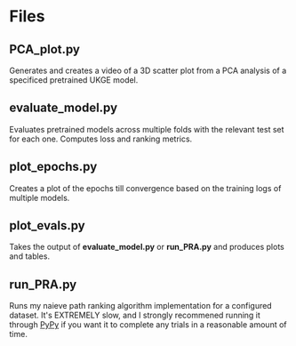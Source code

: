 # Files
## PCA_plot.py
Generates and creates a video of a 3D scatter plot from a PCA analysis of a specificed pretrained UKGE model.
## evaluate_model.py
Evaluates pretrained models across multiple folds with the relevant test set for each one. Computes loss and ranking metrics.
## plot_epochs.py
Creates a plot of the epochs till convergence based on the training logs of multiple models.
## plot_evals.py
Takes the output of **evaluate_model.py** or **run_PRA.py** and produces plots and tables.
## run_PRA.py
Runs my naieve path ranking algorithm implementation for a configured dataset. 
It's EXTREMELY slow, and I strongly recommened running it through [PyPy](https://www.pypy.org/index.html) if you want it to complete any trials in a reasonable amount of time.
